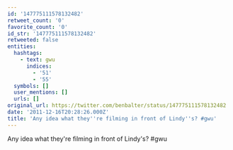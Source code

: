 ```yaml
---
id: '147775111578132482'
retweet_count: '0'
favorite_count: '0'
id_str: '147775111578132482'
retweeted: false
entities:
  hashtags:
    - text: gwu
      indices:
        - '51'
        - '55'
  symbols: []
  user_mentions: []
  urls: []
original_url: https://twitter.com/benbalter/status/147775111578132482
date: '2011-12-16T20:28:26.000Z'
title: 'Any idea what they''re filming in front of Lindy''s? #gwu'
---
```


Any idea what they're filming in front of Lindy's? #gwu